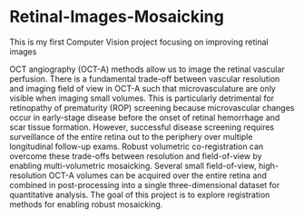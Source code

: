# Retinal-Images-Mosaicking
This is my first Computer Vision project focusing on improving retinal images

OCT angiography (OCT-A) methods allow us to image the retinal vascular perfusion. There is a fundamental trade-off between vascular resolution and imaging field of view in OCT-A such that microvasculature are only visible when imaging small volumes. This is particularly detrimental for retinopathy of prematurity (ROP) screening because microvascular changes occur in early-stage disease before the onset of retinal hemorrhage and scar tissue formation. However, successful disease screening requires surveillance of the entire retina out to the periphery over multiple longitudinal follow-up exams. Robust volumetric co-registration can overcome these trade-offs between resolution and field-of-view by enabling multi-volumetric mosaicking. Several small field-of-view, high-resolution OCT-A volumes can be acquired over the entire retina and combined in post-processing into a single three-dimensional dataset for quantitative analysis. The goal of this project is to explore registration methods for enabling robust mosaicking.
